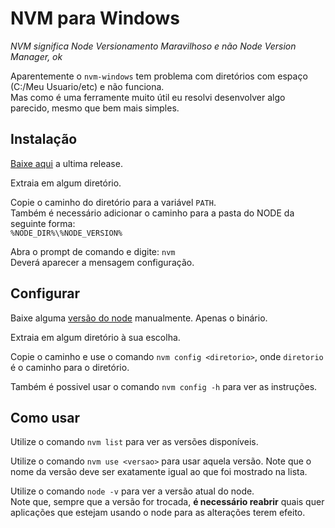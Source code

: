 # NVM para Windows

_NVM significa Node Versionamento Maravilhoso e não Node Version Manager, ok_

Aparentemente o `nvm-windows` tem problema com diretórios com espaço (C:/Meu Usuario/etc) e não funciona.  
Mas como é uma ferramente muito útil eu resolvi desenvolver algo parecido, mesmo que bem mais simples.  

## Instalação
[Baixe aqui](https://github.com/Tiagocf2/nvm--node-versionamento-maneiro/archive/refs/tags/nvm-v0.1.zip) a ultima release.  

Extraia em algum diretório.  

Copie o caminho do diretório para a variável `PATH`.  
Também é necessário adicionar o caminho para a pasta do NODE da seguinte forma:  
`%NODE_DIR%\%NODE_VERSION%`  

Abra o prompt de comando e digite: `nvm`  
Deverá aparecer a mensagem configuração.

## Configurar
Baixe alguma [versão do node](https://nodejs.org/en/download/releases/) manualmente. Apenas o binário.

Extraia em algum diretório à sua escolha.

Copie o caminho e use o comando `nvm config <diretorio>`, onde `diretorio` é o caminho para o diretório.  

Também é possivel usar o comando `nvm config -h` para ver as instruções.

## Como usar
Utilize o comando `nvm list` para ver as versões disponíveis.  

Utilize o comando `nvm use <versao>` para usar aquela versão. Note que o nome da versão deve ser exatamente igual ao que foi mostrado na lista.

Utilize o comando `node -v` para ver a versão atual do node.  
Note que, sempre que a versão for trocada, **é necessário reabrir** quais quer aplicações que estejam usando o node para as alterações terem efeito. 

